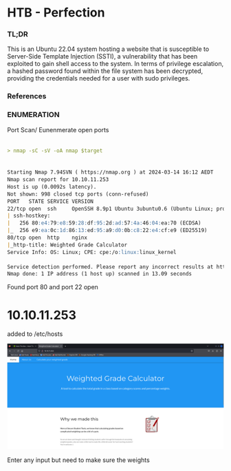 
# HTB - Perfection 


### TL;DR
This is an Ubuntu 22.04 system hosting a website that is susceptible to Server-Side Template Injection (SSTI), a vulnerability that has been exploited to gain shell access to the system. In terms of privilege escalation, a hashed password found within the file system has been decrypted, providing the credentials needed for a user with sudo privileges.

### References 



### ENUMERATION 
Port Scan/ Eunenmerate open ports 
```markdown

> nmap -sC -sV -oA nmap $target    


Starting Nmap 7.94SVN ( https://nmap.org ) at 2024-03-14 16:12 AEDT
Nmap scan report for 10.10.11.253
Host is up (0.0092s latency).
Not shown: 998 closed tcp ports (conn-refused)
PORT   STATE SERVICE VERSION
22/tcp open  ssh     OpenSSH 8.9p1 Ubuntu 3ubuntu0.6 (Ubuntu Linux; protocol 2.0)
| ssh-hostkey: 
|   256 80:e4:79:e8:59:28:df:95:2d:ad:57:4a:46:04:ea:70 (ECDSA)
|_  256 e9:ea:0c:1d:86:13:ed:95:a9:d0:0b:c8:22:e4:cf:e9 (ED25519)
80/tcp open  http    nginx
|_http-title: Weighted Grade Calculator
Service Info: OS: Linux; CPE: cpe:/o:linux:linux_kernel

Service detection performed. Please report any incorrect results at https://nmap.org/submit/ .
Nmap done: 1 IP address (1 host up) scanned in 13.09 seconds

```
Found port 80 and port 22 open

# 10.10.11.253 
added to /etc/hosts


![perfection](image.png)

Enter any input but need to make sure the weights 
